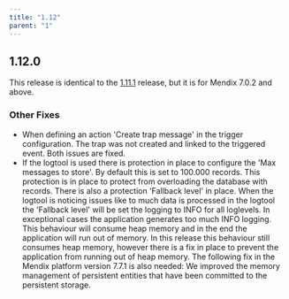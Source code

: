 ```yaml
---
title: "1.12"
parent: "1"
---
```


## 1.12.0

This release is identical to the [1.11.1](1.11.1) release, but it is for Mendix 7.0.2 and above.

### Other Fixes

* When defining an action 'Create trap message' in the trigger configuration. The trap was not created and linked to the triggered event. Both issues are fixed.
* If the logtool is used there is protection in place to configure the 'Max messages to store'. By default this is set to 100.000 records. This protection is in place to protect from overloading the database with records. There is also a protection 'Fallback level' in place. When the logtool is noticing issues like to much data is processed in the logtool the 'Fallback level' will be set the logging to INFO for all loglevels. In exceptional cases the application generates too much INFO logging. This behaviour will consume heap memory and in the end the application will run out of memory. In this release this behaviour still consumes heap memory, however there is a fix in place to prevent the application from running out of heap memory. The following fix in the Mendix platform version 7.7.1 is also needed: We improved the memory management of persistent entities that have been committed to the persistent storage.
